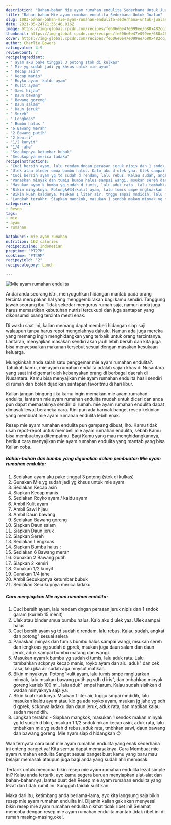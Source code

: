 ```yaml
---
description: "Bahan-bahan Mie ayam rumahan endulita Sederhana Untuk Jualan"
title: "Bahan-bahan Mie ayam rumahan endulita Sederhana Untuk Jualan"
slug: 1003-bahan-bahan-mie-ayam-rumahan-endulita-sederhana-untuk-jualan
date: 2021-05-24T21:35:46.816Z
image: https://img-global.cpcdn.com/recipes/fe606e0e47e099ee/680x482cq70/mie-ayam-rumahan-endulita-foto-resep-utama.jpg
thumbnail: https://img-global.cpcdn.com/recipes/fe606e0e47e099ee/680x482cq70/mie-ayam-rumahan-endulita-foto-resep-utama.jpg
cover: https://img-global.cpcdn.com/recipes/fe606e0e47e099ee/680x482cq70/mie-ayam-rumahan-endulita-foto-resep-utama.jpg
author: Charlie Bowers
ratingvalue: 4.9
reviewcount: 7
recipeingredient:
- " ayam aku pake tinggal 3 potong stok di kulkas"
- " Mie yg sudah jadi yg khsus untuk mie ayam"
- " Kecap asin"
- " Kecap manis"
- " Royko ayam  kaldu ayam"
- " Kulit ayam"
- " Sawi hijau"
- " Daun bawang"
- " Bawang goreng"
- " Daun salam"
- " Daun jeruk"
- " Sereh"
- " Lengkoas"
- " Bumbu halus "
- "6 Bawang merah"
- "2 Bawang putih"
- "2 kemiri"
- "1/2 kunyit"
- "1/4 jahe"
- "Secukupnya ketumbar bubuk"
- "Secukupnya merica ladaku"
recipeinstructions:
- "Cuci bersih ayam, lalu rendam dngan perasan jeruk nipis dan 1 sndok garam (kurleb 15 menit)"
- "Ulek atau blnder smua bumbu halus. Kalo aku d ulek yaa. Ulek sampai halus"
- "Cuci bersih ayam yg td sudah d rendam, lalu rebus. Kalau sudah, angkat dan potong&#34; sesuai selera."
- "Panaskan minyak dan tumis bumbu halus sampai wangi, msukan sereh dan lengkoas yg sudah d gprek, msukan juga daun salam dan daun jeruk, aduk sampai bumbu matang dan wangi."
- "Masukan ayam k bumbu yg sudah d tumis, lalu aduk rata. Lalu tambahkan sckpnya kecap manis, royko ayam dan air.. aduk&#34; dan cek rasa, lalu jika air sudah aga mnysut matikan."
- "Bikin minyaknya. Potong&#34;kulit ayam, lalu tumis smpe mngluarkan minyak, lalu msukan bawang putih yg sdh d iris&#34;, dan tmbahkan minyak goreng kurleb 100 ml.. lalu aduk&#34; smpai harum. Kalau sudah sisihkan d wadah minyaknya saja ya."
- "Bikin kuah kaldunya. Msukan 1 liter air, tnggu smpai mndidih, lalu masukan kaldu ayam atau klo ga ada royko ayam, msukan jg jahe yg sdh d gprek, sckpnya ladaku dan daun jeruk, aduk rata, dan matikan kalau sudah mendidih."
- "Langkah terakhr. Siapkan mangkok, masukan 1 sendok makan minyak yg td sudah d bkin, msukan 1 1/2 sndok mkan kecap asin, aduk rata, lalu tmbahkan mie yg sudah d rebus, aduk rata, tmbhkan sawi, daun bawang dan bawang goreng. Mie ayam siap d hidangkan 😊"
categories:
- Resep
tags:
- mie
- ayam
- rumahan

katakunci: mie ayam rumahan 
nutrition: 162 calories
recipecuisine: Indonesian
preptime: "PT27M"
cooktime: "PT49M"
recipeyield: "2"
recipecategory: Lunch

---
```



![Mie ayam rumahan endulita](https://img-global.cpcdn.com/recipes/fe606e0e47e099ee/680x482cq70/mie-ayam-rumahan-endulita-foto-resep-utama.jpg)

Andai anda seorang istri, menyuguhkan hidangan mantab pada orang tercinta merupakan hal yang menggembirakan bagi kamu sendiri. Tanggung jawab seorang ibu Tidak sekedar mengurus rumah saja, namun anda juga harus memastikan kebutuhan nutrisi tercukupi dan juga santapan yang dikonsumsi orang tercinta mesti enak.

Di waktu  saat ini, kalian memang dapat membeli hidangan siap saji walaupun tanpa harus repot mengolahnya dahulu. Namun ada juga mereka yang memang ingin menghidangkan yang terbaik untuk orang tercintanya. Lantaran, menyajikan masakan sendiri akan jauh lebih bersih dan kita juga bisa menyesuaikan makanan tersebut sesuai dengan masakan kesukaan keluarga. 



Mungkinkah anda salah satu penggemar mie ayam rumahan endulita?. Tahukah kamu, mie ayam rumahan endulita adalah sajian khas di Nusantara yang saat ini digemari oleh kebanyakan orang di berbagai daerah di Nusantara. Kamu bisa menyajikan mie ayam rumahan endulita hasil sendiri di rumah dan boleh dijadikan santapan favoritmu di hari libur.

Kalian jangan bingung jika kamu ingin memakan mie ayam rumahan endulita, lantaran mie ayam rumahan endulita mudah untuk dicari dan anda pun dapat memasaknya sendiri di rumah. mie ayam rumahan endulita dapat dimasak lewat beraneka cara. Kini pun ada banyak banget resep kekinian yang membuat mie ayam rumahan endulita lebih enak.

Resep mie ayam rumahan endulita pun gampang dibuat, lho. Kamu tidak usah repot-repot untuk membeli mie ayam rumahan endulita, sebab Kamu bisa membuatnya ditempatmu. Bagi Kamu yang mau menghidangkannya, berikut cara menyajikan mie ayam rumahan endulita yang mantab yang bisa Kalian coba.

<!--inarticleads1-->

##### Bahan-bahan dan bumbu yang digunakan dalam pembuatan Mie ayam rumahan endulita:

1. Sediakan  ayam aku pake tinggal 3 potong (stok di kulkas)
1. Gunakan  Mie yg sudah jadi yg khsus untuk mie ayam
1. Sediakan  Kecap asin
1. Siapkan  Kecap manis
1. Sediakan  Royko ayam / kaldu ayam
1. Ambil  Kulit ayam
1. Ambil  Sawi hijau
1. Ambil  Daun bawang
1. Sediakan  Bawang goreng
1. Siapkan  Daun salam
1. Siapkan  Daun jeruk
1. Siapkan  Sereh
1. Sediakan  Lengkoas
1. Siapkan  Bumbu halus :
1. Sediakan 6 Bawang merah
1. Gunakan 2 Bawang putih
1. Siapkan 2 kemiri
1. Gunakan 1/2 kunyit
1. Gunakan 1/4 jahe
1. Ambil Secukupnya ketumbar bubuk
1. Sediakan Secukupnya merica ladaku




<!--inarticleads2-->

##### Cara menyiapkan Mie ayam rumahan endulita:

1. Cuci bersih ayam, lalu rendam dngan perasan jeruk nipis dan 1 sndok garam (kurleb 15 menit)
1. Ulek atau blnder smua bumbu halus. Kalo aku d ulek yaa. Ulek sampai halus
1. Cuci bersih ayam yg td sudah d rendam, lalu rebus. Kalau sudah, angkat dan potong&#34; sesuai selera.
1. Panaskan minyak dan tumis bumbu halus sampai wangi, msukan sereh dan lengkoas yg sudah d gprek, msukan juga daun salam dan daun jeruk, aduk sampai bumbu matang dan wangi.
1. Masukan ayam k bumbu yg sudah d tumis, lalu aduk rata. Lalu tambahkan sckpnya kecap manis, royko ayam dan air.. aduk&#34; dan cek rasa, lalu jika air sudah aga mnysut matikan.
1. Bikin minyaknya. Potong&#34;kulit ayam, lalu tumis smpe mngluarkan minyak, lalu msukan bawang putih yg sdh d iris&#34;, dan tmbahkan minyak goreng kurleb 100 ml.. lalu aduk&#34; smpai harum. Kalau sudah sisihkan d wadah minyaknya saja ya.
1. Bikin kuah kaldunya. Msukan 1 liter air, tnggu smpai mndidih, lalu masukan kaldu ayam atau klo ga ada royko ayam, msukan jg jahe yg sdh d gprek, sckpnya ladaku dan daun jeruk, aduk rata, dan matikan kalau sudah mendidih.
1. Langkah terakhr. - Siapkan mangkok, masukan 1 sendok makan minyak yg td sudah d bkin, msukan 1 1/2 sndok mkan kecap asin, aduk rata, lalu tmbahkan mie yg sudah d rebus, aduk rata, tmbhkan sawi, daun bawang dan bawang goreng. Mie ayam siap d hidangkan 😊




Wah ternyata cara buat mie ayam rumahan endulita yang enak sederhana ini enteng banget ya! Kita semua dapat memasaknya. Cara Membuat mie ayam rumahan endulita Sangat sesuai banget buat kamu yang baru mau belajar memasak ataupun juga bagi anda yang sudah ahli memasak.

Tertarik untuk mencoba bikin resep mie ayam rumahan endulita lezat simple ini? Kalau anda tertarik, ayo kamu segera buruan menyiapkan alat-alat dan bahan-bahannya, lantas buat deh Resep mie ayam rumahan endulita yang lezat dan tidak rumit ini. Sungguh taidak sulit kan. 

Maka dari itu, ketimbang anda berlama-lama, ayo kita langsung saja bikin resep mie ayam rumahan endulita ini. Dijamin kalian gak akan menyesal bikin resep mie ayam rumahan endulita nikmat tidak ribet ini! Selamat mencoba dengan resep mie ayam rumahan endulita mantab tidak ribet ini di rumah masing-masing,oke!.

